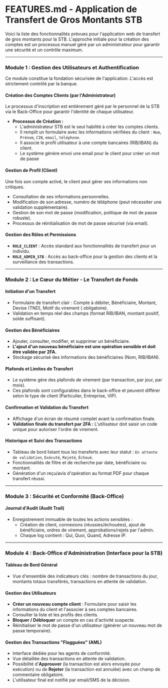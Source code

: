 # FEATURES.md - Application de Transfert de Gros Montants STB

Voici la liste des fonctionnalités prévues pour l'application web de transfert de gros montants pour la STB. L'approche
initiale pour la création des comptes est un processus manuel géré par un administrateur pour garantir une sécurité et
un contrôle maximum.

---

### **Module 1 : Gestion des Utilisateurs et Authentification**

Ce module constitue la fondation sécurisée de l'application. L'accès est strictement contrôlé par la banque.

#### **Création des Comptes Clients (par l'Administrateur)**

Le processus d'inscription est entièrement géré par le personnel de la STB via le Back-Office pour garantir l'identité
de chaque utilisateur.

* **Processus de Création :**
    * L'administrateur STB est le seul habilité à créer les comptes clients.
    * Il remplit un formulaire avec les informations vérifiées du client : `Nom`, `Prénom`, `CIN`, `email`, `téléphone`.
    * Il associe le profil utilisateur à une compte bancaires (RIB/IBAN) du client.
    * Le système génère envoi une email pour le client pour créer un mot de passe

#### **Gestion de Profil (Client)**

Une fois son compte activé, le client peut gérer ses informations non critiques.

* Consultation de ses informations personnelles.
* Modification de son adresse, numéro de téléphone (peut nécessiter une validation supplémentaire).
* Gestion de son mot de passe (modification, politique de mot de passe robuste).
* Processus de réinitialisation de mot de passe sécurisé (via email).

#### **Gestion des Rôles et Permissions**

* **`ROLE_CLIENT`** : Accès standard aux fonctionnalités de transfert pour un individu.
* **`ROLE_ADMIN_STB`** : Accès au back-office pour la gestion des clients et la surveillance des transactions.

---

### **Module 2 : Le Cœur du Métier - Le Transfert de Fonds**

#### **Initiation d'un Transfert**

* Formulaire de transfert clair : Compte à débiter, Bénéficiaire, Montant, Devise (TND), Motif du virement (
  obligatoire).
* Validation en temps réel des champs (format RIB/IBAN, montant positif, solde suffisant).

#### **Gestion des Bénéficiaires**

* Ajouter, consulter, modifier, et supprimer un bénéficiaire.
* **L'ajout d'un nouveau bénéficiaire est une opération sensible et doit être validée par 2FA.**
* Stockage sécurisé des informations des bénéficiaires (Nom, RIB/IBAN).

#### **Plafonds et Limites de Transfert**

* Le système gère des plafonds de virement (par transaction, par jour, par mois).
* Ces plafonds sont configurables dans le back-office et peuvent différer selon le type de client (Particulier,
  Entreprise, VIP).

#### **Confirmation et Validation du Transfert**

* Affichage d'un écran de résumé complet avant la confirmation finale.
* **Validation finale du transfert par 2FA :** L'utilisateur doit saisir un code unique pour autoriser l'ordre de
  virement.

#### **Historique et Suivi des Transactions**

* Tableau de bord listant tous les transferts avec leur statut : `En attente de validation`, `Exécuté`, `Rejeté`,
  `Échoué`.
* Fonctionnalités de filtre et de recherche par date, bénéficiaire ou montant.
* Génération d'un reçu/avis d'opération au format PDF pour chaque transfert réussi.

---

### **Module 3 : Sécurité et Conformité (Back-Office)**

#### **Journal d'Audit (Audit Trail)**

* Enregistrement immuable de toutes les actions sensibles :
    * Création de client, connexions (réussies/échouées), ajout de bénéficiaire, ordres de virement, approbations/rejets
      par l'admin.
    * Chaque log contient : Qui, Quoi, Quand, Adresse IP.

---

### **Module 4 : Back-Office d'Administration (Interface pour la STB)**

#### **Tableau de Bord Général**

* Vue d'ensemble des indicateurs clés : nombre de transactions du jour, montants totaux transférés, transactions en
  attente de validation.

#### **Gestion des Utilisateurs**

* **Créer un nouveau compte client** : Formulaire pour saisir les informations du client et l'associer à ses comptes
  bancaires.
* Consulter la liste et les profils des clients.
* **Bloquer / Débloquer** un compte en cas d'activité suspecte.
* Réinitialiser le mot de passe d'un utilisateur (générer un nouveau mot de passe temporaire).

#### **Gestion des Transactions "Flagguées" (AML)**

* Interface dédiée pour les agents de conformité.
* Vue détaillée des transactions en attente de validation.
* Possibilité d'**Approuver** (la transaction est alors envoyée pour exécution) ou de **Rejeter** (la transaction est
  annulée) avec un champ de commentaire obligatoire.
* L'utilisateur final est notifié par email/SMS de la décision.